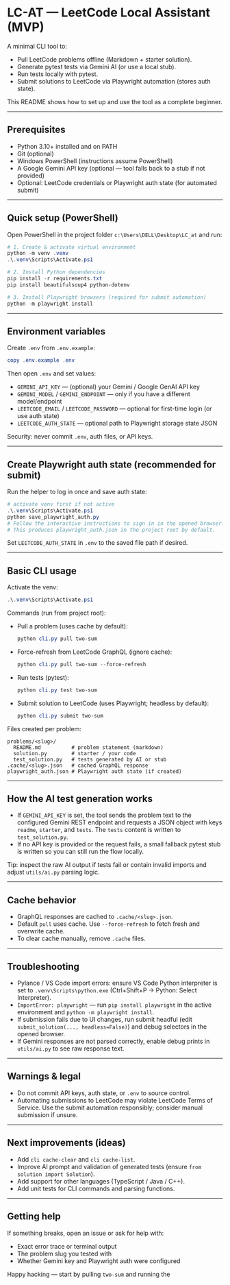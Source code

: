# LC-AT — LeetCode Local Assistant (MVP)

A minimal CLI tool to:
- Pull LeetCode problems offline (Markdown + starter solution).
- Generate pytest tests via Gemini AI (or use a local stub).
- Run tests locally with pytest.
- Submit solutions to LeetCode via Playwright automation (stores auth state).

This README shows how to set up and use the tool as a complete beginner.

---

## Prerequisites

- Python 3.10+ installed and on PATH
- Git (optional)
- Windows PowerShell (instructions assume PowerShell)
- A Google Gemini API key (optional — tool falls back to a stub if not provided)
- Optional: LeetCode credentials or Playwright auth state (for automated submit)

---

## Quick setup (PowerShell)

Open PowerShell in the project folder `c:\Users\DELL\Desktop\LC_at` and run:

```powershell
# 1. Create & activate virtual environment
python -m venv .venv
.\.venv\Scripts\Activate.ps1

# 2. Install Python dependencies
pip install -r requirements.txt
pip install beautifulsoup4 python-dotenv

# 3. Install Playwright browsers (required for submit automation)
python -m playwright install
```

---

## Environment variables

Create `.env` from `.env.example`:

```powershell
copy .env.example .env
```

Then open `.env` and set values:

- `GEMINI_API_KEY` — (optional) your Gemini / Google GenAI API key
- `GEMINI_MODEL` / `GEMINI_ENDPOINT` — only if you have a different model/endpoint
- `LEETCODE_EMAIL` / `LEETCODE_PASSWORD` — optional for first-time login (or use auth state)
- `LEETCODE_AUTH_STATE` — optional path to Playwright storage state JSON

Security: never commit `.env`, auth files, or API keys.

---

## Create Playwright auth state (recommended for submit)

Run the helper to log in once and save auth state:

```powershell
# activate venv first if not active
.\.venv\Scripts\Activate.ps1
python save_playwright_auth.py
# Follow the interactive instructions to sign in in the opened browser.
# This produces playwright_auth.json in the project root by default.
```

Set `LEETCODE_AUTH_STATE` in `.env` to the saved file path if desired.

---

## Basic CLI usage

Activate the venv:

```powershell
.\.venv\Scripts\Activate.ps1
```

Commands (run from project root):

- Pull a problem (uses cache by default):
  ```powershell
  python cli.py pull two-sum
  ```

- Force-refresh from LeetCode GraphQL (ignore cache):
  ```powershell
  python cli.py pull two-sum --force-refresh
  ```

- Run tests (pytest):
  ```powershell
  python cli.py test two-sum
  ```

- Submit solution to LeetCode (uses Playwright; headless by default):
  ```powershell
  python cli.py submit two-sum
  ```

Files created per problem:
```
problems/<slug>/
  README.md          # problem statement (markdown)
  solution.py        # starter / your code
  test_solution.py   # tests generated by AI or stub
.cache/<slug>.json   # cached GraphQL response
playwright_auth.json # Playwright auth state (if created)
```

---

## How the AI test generation works

- If `GEMINI_API_KEY` is set, the tool sends the problem text to the configured Gemini REST endpoint and requests a JSON object with keys `readme`, `starter`, and `tests`. The `tests` content is written to `test_solution.py`.
- If no API key is provided or the request fails, a small fallback pytest stub is written so you can still run the flow locally.

Tip: inspect the raw AI output if tests fail or contain invalid imports and adjust `utils/ai.py` parsing logic.

---

## Cache behavior

- GraphQL responses are cached to `.cache/<slug>.json`.
- Default `pull` uses cache. Use `--force-refresh` to fetch fresh and overwrite cache.
- To clear cache manually, remove `.cache` files.

---

## Troubleshooting

- Pylance / VS Code import errors: ensure VS Code Python interpreter is set to `.venv\Scripts\python.exe` (Ctrl+Shift+P → Python: Select Interpreter).
- `ImportError: playwright` — run `pip install playwright` in the active environment and `python -m playwright install`.
- If submission fails due to UI changes, run submit headful (edit `submit_solution(..., headless=False)`) and debug selectors in the opened browser.
- If Gemini responses are not parsed correctly, enable debug prints in `utils/ai.py` to see raw response text.

---

## Warnings & legal

- Do not commit API keys, auth state, or `.env` to source control.
- Automating submissions to LeetCode may violate LeetCode Terms of Service. Use the submit automation responsibly; consider manual submission if unsure.

---

## Next improvements (ideas)

- Add `cli cache-clear` and `cli cache-list`.
- Improve AI prompt and validation of generated tests (ensure `from solution import Solution`).
- Add support for other languages (TypeScript / Java / C++).
- Add unit tests for CLI commands and parsing functions.

---

## Getting help

If something breaks, open an issue or ask for help with:
- Exact error trace or terminal output
- The problem slug you tested with
- Whether Gemini key and Playwright auth were configured

Happy hacking — start by pulling `two-sum` and running the